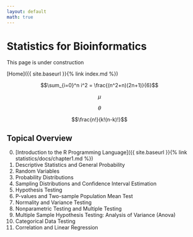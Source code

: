 ```yaml
---
layout: default
math: true
---
```


# Statistics for Bioinformatics

This page is under construction

[Home]({{ site.baseurl }}{% link index.md %})

$$\sum_{i=0}^n i^2 = \frac{(n^2+n)(2n+1)}{6}$$

$$\mu$$

$$\theta$$

$$\frac{n!}{k!(n-k)!}$$

## Topical Overview

0. [Introduction to the R Programming Language]({{ site.baseurl }}{% link statistics/docs/chapter1.md %})
1. Descriptive Statistics and General Probability
2. Random Variables
3. Probability Distributions
4. Sampling Distributions and Confidence Interval Estimation
5. Hypothesis Testing
6. P-values and Two-sample Population Mean Test
7. Normality and Variance Testing
8. Nonparametric Testing and Multiple Testing
9. Multiple Sample Hypothesis Testing: Analysis of Variance (Anova)
10. Categorical Data Testing
11. Correlation and Linear Regression



